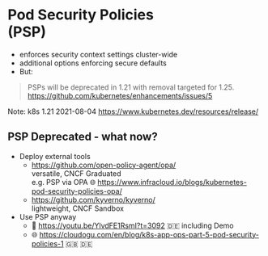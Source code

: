 <!-- .slide: data-background-image="images/subtitle.jpg"  -->
# Pod Security Policies <br/>(PSP) 



* enforces security context settings cluster-wide 
* additional options enforcing secure defaults
* But:

> PSPs will be deprecated in 1.21 with removal targeted for 1.25.  
 <i class='fab fa-github'></i> https://github.com/kubernetes/enhancements/issues/5

Note: 
k8s 1.21 2021-08-04
https://www.kubernetes.dev/resources/release/



## PSP Deprecated - what now?

* Deploy external tools
  * <i class='fab fa-github'></i> https://github.com/open-policy-agent/opa/  
     versatile, CNCF Graduated  
     e.g. PSP via OPA 🌐 https://www.infracloud.io/blogs/kubernetes-pod-security-policies-opa/
  * <i class='fab fa-github'></i> https://github.com/kyverno/kyverno/  
    lightweight, CNCF Sandbox
* Use PSP anyway
  * 🎥 https://youtu.be/YlvdFE1RsmI?t=3092 🇩🇪 including Demo
  * 🌐 https://cloudogu.com/en/blog/k8s-app-ops-part-5-pod-security-policies-1 🇬🇧 🇩🇪